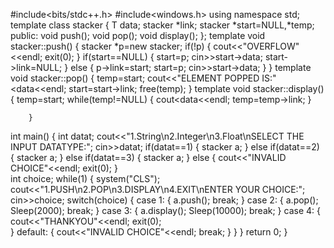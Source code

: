 #include<bits/stdc++.h>
#include<windows.h>
using namespace std;
template<class T>
class stacker
{
	T data;
	stacker *link;
	stacker *start=NULL,*temp;
	public:
		void push();
		void pop();
		void display();
	};
	template<class T>
	void stacker<T>::push()
		{
			stacker *p=new stacker;
			if(!p)
			{
				cout<<"OVERFLOW"<<endl;
				exit(0);
			}
			if(start==NULL)
			{
				start=p;
				cin>>start->data;
				start->link=NULL;
			}
			else
			{
				p->link=start;
				start=p;
				cin>>start->data;
			}
			}
		template<class T>
	void stacker<T>::pop()
		{
			temp=start;
			cout<<"ELEMENT POPPED IS:"<<start->data<<endl;
			start=start->link;
			free(temp);	
		}
		template<class T>
	void stacker<T>::display()
		{
		temp=start;
		while(temp!=NULL)
		{
			cout<<temp->data<<endl;
			temp=temp->link;
		}
			
		}

int main()
{
		int datat;
		cout<<"1.String\n2.Integer\n3.Float\nSELECT THE INPUT DATATYPE:";
		cin>>datat;
		if(datat==1)
	{
	stacker <string> a;
    }
	else if(datat==2)
	{
			stacker <int> a;
		}
	else if(datat==3)
	{
		stacker<float> a;
		}
		else
		{
			cout<<"INVALID CHOICE"<<endl;
			exit(0);
			}	
	int choice;
	while(1)
	{
	system("CLS");
	cout<<"1.PUSH\n2.POP\n3.DISPLAY\n4.EXIT\nENTER YOUR CHOICE:";
	cin>>choice;
	switch(choice)
	{
		case 1:
				{
					a.push();
					break;
				}
		case 2:
				{
				a.pop();
				Sleep(2000);
					break;
				}
		case 3:
				{
					a.display();
					Sleep(10000);
					break;
				}
		case 4:
				{
					cout<<"THANKYOU"<<endl;
					exit(0);	
				} 
		default:
				{
					cout<<"INVALID CHOICE"<<endl;
					break;
				}
			}
}
	return 0;
}
